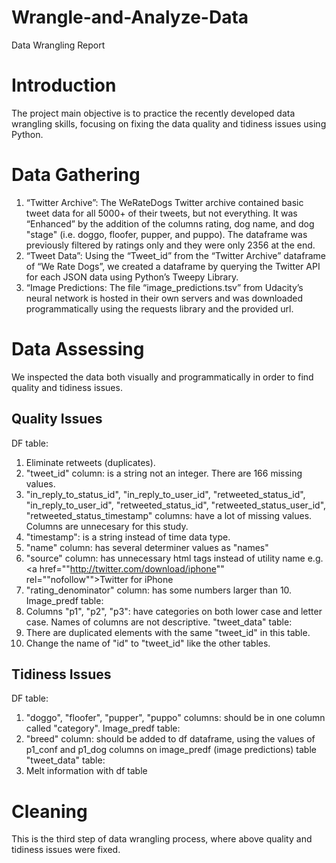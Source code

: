 # Wrangle-and-Analyze-Data
Data Wrangling Report

# Introduction
The project main objective is to practice the recently developed data wrangling skills, focusing on
fixing the data quality and tidiness issues using Python.

# Data Gathering
1. “Twitter Archive”: The WeRateDogs Twitter archive contained basic tweet data for all 5000+
of their tweets, but not everything. It was “Enhanced” by the addition of the columns rating,
dog name, and dog "stage" (i.e. doggo, floofer, pupper, and puppo). The dataframe was
previously filtered by ratings only and they were only 2356 at the end.
2. “Tweet Data”: Using the “Tweet_id” from the “Twitter Archive” dataframe of “We Rate
Dogs”, we created a dataframe by querying the Twitter API for each JSON data using
Python’s Tweepy Library.
3. “Image Predictions: The file “image_predictions.tsv” from Udacity’s neural network is
hosted in their own servers and was downloaded programmatically using the requests
library and the provided url.

# Data Assessing
We inspected the data both visually and programmatically in order to find quality and
tidiness issues.

## Quality Issues
DF table:
1. Eliminate retweets (duplicates).
2. "tweet_id" column: is a string not an integer. There are 166 missing values.
3. "in_reply_to_status_id", "in_reply_to_user_id", "retweeted_status_id",
"in_reply_to_user_id", "retweeted_status_id", "retweeted_status_user_id",
"retweeted_status_timestamp" columns: have a lot of missing values. Columns are
unnecesary for this study.
4. "timestamp": is a string instead of time data type.
5. "name" column: has several determiner values as "names"
6. "source" column: has unnecessary html tags instead of utility name e.g. <a
href=""http://twitter.com/download/iphone"" rel=""nofollow"">Twitter for iPhone
7. "rating_denominator" column: has some numbers larger than 10.
Image_predf table:
1. Columns "p1", "p2", "p3": have categories on both lower case and letter case. Names of
columns are not descriptive.
"tweet_data" table:
1. There are duplicated elements with the same "tweet_id" in this table.
2. Change the name of "id" to "tweet_id" like the other tables.

## Tidiness Issues
DF table:
1. "doggo", "floofer", "pupper", "puppo" columns: should be in one column called
"category".
Image_predf table:
1. "breed" column: should be added to df dataframe, using the values of p1_conf and
p1_dog columns on image_predf (image predictions) table
"tweet_data" table:
1. Melt information with df table

# Cleaning
This is the third step of data wrangling process, where above quality and tidiness issues were fixed.
